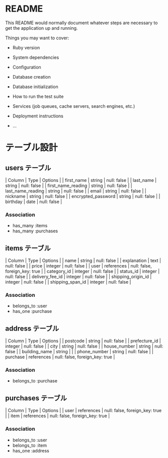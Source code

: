 # README

This README would normally document whatever steps are necessary to get the
application up and running.

Things you may want to cover:

* Ruby version

* System dependencies

* Configuration

* Database creation

* Database initialization

* How to run the test suite

* Services (job queues, cache servers, search engines, etc.)

* Deployment instructions

* ...
# テーブル設計

## users テーブル

| Column                | Type     | Options     |
| first_name            | string   | null: false |
| last_name             | string   | null: false |
| first_name_reading    | string   | null: false |
| last_name_reading     | string   | null: false |
| email                 | string   | null: false |
| nickname              | string   | null: false |
| encrypted_password    | string   | null: false |
| birthday              | date     | null: false |


### Association

- has_many :items
- has_many :purchases

## items テーブル

| Column             | Type       | Options                        |
| name               | string     | null: false                    |
| explanation        | text       | null: false                    |
| price              | integer    | null: false                    |
| user               | references | null: false, foreign_key: true |
| category_id        | integer    | null: false                    |
| status_id          | integer    | null: false                    |
| delivery_fee_id    | integer    | null: false                    |
| shipping_origin_id | integer    | null: false                    |
| shipping_span_id   | integer    | null: false                    |


### Association

- belongs_to :user
- has_one :purchase



## address テーブル

| Column        | Type       | Options                        |
| postcode      | string     | null: false                    |
| prefecture_id | integer    | null: false                    |
| city          | string     | null: false                    |
| house_number  | string     | null: false                    |
| building_name | string     |                                |
| phone_number  | string     | null: false                    |
| purchase      | references | null: false, foreign_key: true |

### Association

- belongs_to :purchase

## purchases テーブル

| Column  | Type       | Options                        |
| user    | references | null: false, foreign_key: true |
| item    | references | null: false, foreign_key: true |

### Association

- belongs_to :user
- belongs_to :item
- has_one :address



